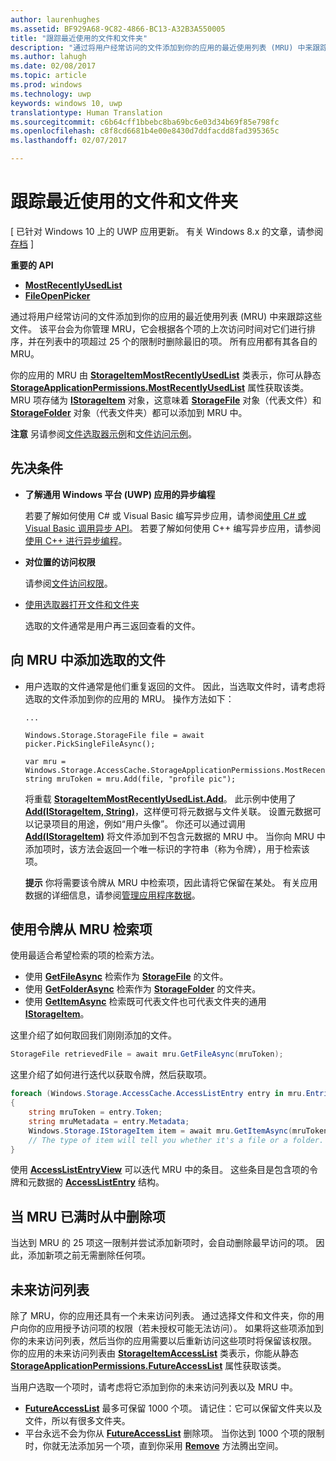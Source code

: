 ```yaml
---
author: laurenhughes
ms.assetid: BF929A68-9C82-4866-BC13-A32B3A550005
title: "跟踪最近使用的文件和文件夹"
description: "通过将用户经常访问的文件添加到你的应用的最近使用列表 (MRU) 中来跟踪这些文件。"
ms.author: lahugh
ms.date: 02/08/2017
ms.topic: article
ms.prod: windows
ms.technology: uwp
keywords: windows 10, uwp
translationtype: Human Translation
ms.sourcegitcommit: c6b64cff1bbebc8ba69bc6e03d34b69f85e798fc
ms.openlocfilehash: c8f8cd6681b4e00e8430d7ddfacdd8fad395365c
ms.lasthandoff: 02/07/2017

---
```

# <a name="track-recently-used-files-and-folders"></a>跟踪最近使用的文件和文件夹

\[ 已针对 Windows 10 上的 UWP 应用更新。 有关 Windows 8.x 的文章，请参阅[存档](http://go.microsoft.com/fwlink/p/?linkid=619132) \]


**重要的 API**

- [**MostRecentlyUsedList**](https://msdn.microsoft.com/library/windows/apps/br207458)
- [**FileOpenPicker**](https://msdn.microsoft.com/library/windows/apps/hh738369)

通过将用户经常访问的文件添加到你的应用的最近使用列表 (MRU) 中来跟踪这些文件。 该平台会为你管理 MRU，它会根据各个项的上次访问时间对它们进行排序，并在列表中的项超过 25 个的限制时删除最旧的项。 所有应用都有其各自的 MRU。

你的应用的 MRU 由 [**StorageItemMostRecentlyUsedList**](https://msdn.microsoft.com/library/windows/apps/br207475) 类表示，你可从静态 [**StorageApplicationPermissions.MostRecentlyUsedList**](https://msdn.microsoft.com/library/windows/apps/br207458) 属性获取该类。 MRU 项存储为 [**IStorageItem**](https://msdn.microsoft.com/library/windows/apps/br227129) 对象，这意味着 [**StorageFile**](https://msdn.microsoft.com/library/windows/apps/br227171) 对象（代表文件）和 [**StorageFolder**](https://msdn.microsoft.com/library/windows/apps/br227230) 对象（代表文件夹）都可以添加到 MRU 中。

**注意**  另请参阅[文件选取器示例](http://go.microsoft.com/fwlink/p/?linkid=619994)和[文件访问示例](http://go.microsoft.com/fwlink/p/?linkid=619995)。

 

## <a name="prerequisites"></a>先决条件

-   **了解通用 Windows 平台 (UWP) 应用的异步编程**

    若要了解如何使用 C# 或 Visual Basic 编写异步应用，请参阅[使用 C# 或 Visual Basic 调用异步 API](https://msdn.microsoft.com/library/windows/apps/mt187337)。 若要了解如何使用 C++ 编写异步应用，请参阅[使用 C++ 进行异步编程](https://msdn.microsoft.com/library/windows/apps/mt187334)。

-   **对位置的访问权限**

    请参阅[文件访问权限](file-access-permissions.md)。

-   [使用选取器打开文件和文件夹](quickstart-using-file-and-folder-pickers.md)

    选取的文件通常是用户再三返回查看的文件。

 ## <a name="add-a-picked-file-to-the-mru"></a>向 MRU 中添加选取的文件

-   用户选取的文件通常是他们重复返回的文件。 因此，当选取文件时，请考虑将选取的文件添加到你的应用的 MRU。 操作方法如下：

    ```CSharp
    ...

    Windows.Storage.StorageFile file = await picker.PickSingleFileAsync();

    var mru = Windows.Storage.AccessCache.StorageApplicationPermissions.MostRecentlyUsedList;
    string mruToken = mru.Add(file, "profile pic");
    ```

    将重载 [**StorageItemMostRecentlyUsedList.Add**](https://msdn.microsoft.com/library/windows/apps/br207476)。 此示例中使用了 [**Add(IStorageItem, String)**](https://msdn.microsoft.com/library/windows/apps/br207481)，这样便可将元数据与文件关联。 设置元数据可以记录项目的用途，例如“用户头像”。 你还可以通过调用 [**Add(IStorageItem)**](https://msdn.microsoft.com/library/windows/apps/br207480) 将文件添加到不包含元数据的 MRU 中。 当你向 MRU 中添加项时，该方法会返回一个唯一标识的字符串（称为令牌），用于检索该项。

    **提示**   你将需要该令牌从 MRU 中检索项，因此请将它保留在某处。 有关应用数据的详细信息，请参阅[管理应用程序数据](https://msdn.microsoft.com/library/windows/apps/hh465109)。

     

## <a name="use-a-token-to-retrieve-an-item-from-the-mru"></a>使用令牌从 MRU 检索项

使用最适合希望检索的项的检索方法。

-   使用 [**GetFileAsync**](https://msdn.microsoft.com/library/windows/apps/br207486) 检索作为 [**StorageFile**](https://msdn.microsoft.com/library/windows/apps/br227171) 的文件。
-   使用 [**GetFolderAsync**](https://msdn.microsoft.com/library/windows/apps/br207489) 检索作为 [**StorageFolder**](https://msdn.microsoft.com/library/windows/apps/br227230) 的文件夹。
-   使用 [**GetItemAsync**](https://msdn.microsoft.com/library/windows/apps/br207492) 检索既可代表文件也可代表文件夹的通用 [**IStorageItem**](https://msdn.microsoft.com/library/windows/apps/br227129)。

这里介绍了如何取回我们刚刚添加的文件。

```csharp
StorageFile retrievedFile = await mru.GetFileAsync(mruToken);
```

这里介绍了如何进行迭代以获取令牌，然后获取项。

```csharp
foreach (Windows.Storage.AccessCache.AccessListEntry entry in mru.Entries)
{
    string mruToken = entry.Token;
    string mruMetadata = entry.Metadata;
    Windows.Storage.IStorageItem item = await mru.GetItemAsync(mruToken);
    // The type of item will tell you whether it's a file or a folder.
}
```

使用 [**AccessListEntryView**](https://msdn.microsoft.com/library/windows/apps/br227349) 可以迭代 MRU 中的条目。 这些条目是包含项的令牌和元数据的 [**AccessListEntry**](https://msdn.microsoft.com/library/windows/apps/br227348) 结构。

## <a name="removing-items-from-the-mru-when-its-full"></a>当 MRU 已满时从中删除项

当达到 MRU 的 25 项这一限制并尝试添加新项时，会自动删除最早访问的项。 因此，添加新项之前无需删除任何项。

## <a name="future-access-list"></a>未来访问列表

除了 MRU，你的应用还具有一个未来访问列表。 通过选择文件和文件夹，你的用户向你的应用授予访问项的权限（若未授权可能无法访问）。 如果将这些项添加到你的未来访问列表，然后当你的应用需要以后重新访问这些项时将保留该权限。 你的应用的未来访问列表由 [**StorageItemAccessList**](https://msdn.microsoft.com/library/windows/apps/br207459) 类表示，你能从静态 [**StorageApplicationPermissions.FutureAccessList**](https://msdn.microsoft.com/library/windows/apps/br207457) 属性获取该类。

当用户选取一个项时，请考虑将它添加到你的未来访问列表以及 MRU 中。

-   [**FutureAccessList**](https://msdn.microsoft.com/library/windows/apps/br207457) 最多可保留 1000 个项。 请记住：它可以保留文件夹以及文件，所以有很多文件夹。
-   平台永远不会为你从 [**FutureAccessList**](https://msdn.microsoft.com/library/windows/apps/br207457) 删除项。 当你达到 1000 个项的限制时，你就无法添加另一个项，直到你采用 [**Remove**](https://msdn.microsoft.com/library/windows/apps/br207497) 方法腾出空间。

 

 

